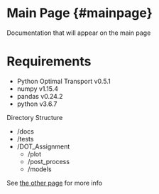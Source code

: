 

Main Page    {#mainpage}
============

Documentation that will appear on the main page

# Requirements
- Python Optimal Transport v0.5.1
- numpy v1.15.4
- pandas v0.24.2
- python v3.6.7

Directory Structure
- /docs
- /tests
- /DOT_Assignment
  - /plot
  - /post_process
  - /models

See [the other page](other.md) for more info
